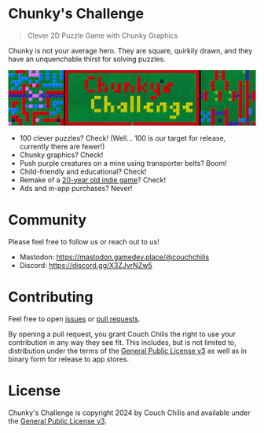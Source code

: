 # Chunky's Challenge

> Clever 2D Puzzle Game with Chunky Graphics

Chunky is not your average hero. They are square, quirkily drawn, and they have
an unquenchable thirst for solving puzzles.

![](public/banner.png)

- 100 clever puzzles? Check! (Well... 100 is our target for release, currently there are fewer!)
- Chunky graphics? Check!
- Push purple creatures on a mine using transporter belts? Boom!
- Child-friendly and educational? Check!
- Remake of a [20-year old indie game](https://store.kde.org/p/1109408/)? Check!
- Ads and in-app purchases? Never!

# Community

Please feel free to follow us or reach out to us!

* Mastodon: https://mastodon.gamedev.place/@couchchilis
* Discord: https://discord.gg/X3ZJvrNZw5

# Contributing

Feel free to open [issues](https://github.com/Couch-Chilis/Chunky-Challenge/issues) or
[pull requests](https://github.com/Couch-Chilis/Chunky-Challenge/pulls).

By opening a pull request, you grant Couch Chilis the right to use your
contribution in any way they see fit. This includes, but is not limited to,
distribution under the terms of the [General Public License v3](#license) as
well as in binary form for release to app stores.

# License

Chunky's Challenge is copyright 2024 by Couch Chilis and available under the
[General Public License v3](LICENSE).
